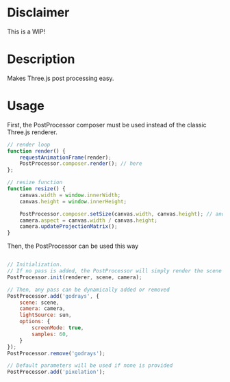 # Disclaimer

This is a WIP!

# Description

Makes Three.js post processing easy.

# Usage

First, the PostProcessor composer must be used instead of the classic Three.js renderer.

```javascript
// render loop
function render() {
    requestAnimationFrame(render);
    PostProcessor.composer.render(); // here
};

// resize function
function resize() {
    canvas.width = window.innerWidth;
    canvas.height = window.innerHeight;

    PostProcessor.composer.setSize(canvas.width, canvas.height); // and here
    camera.aspect = canvas.width / canvas.height;
    camera.updateProjectionMatrix();
}
```

Then, the PostProcessor can be used this way

```javascript

// Initialization.
// If no pass is added, the PostProcessor will simply render the scene with no effect.
PostProcessor.init(renderer, scene, camera);

// Then, any pass can be dynamically added or removed
PostProcessor.add('godrays', {
    scene: scene,
    camera: camera,
    lightSource: sun,
    options: {
        screenMode: true,
        samples: 60,
    }
});
PostProcessor.remove('godrays');

// Default parameters will be used if none is provided
PostProcessor.add('pixelation');
```